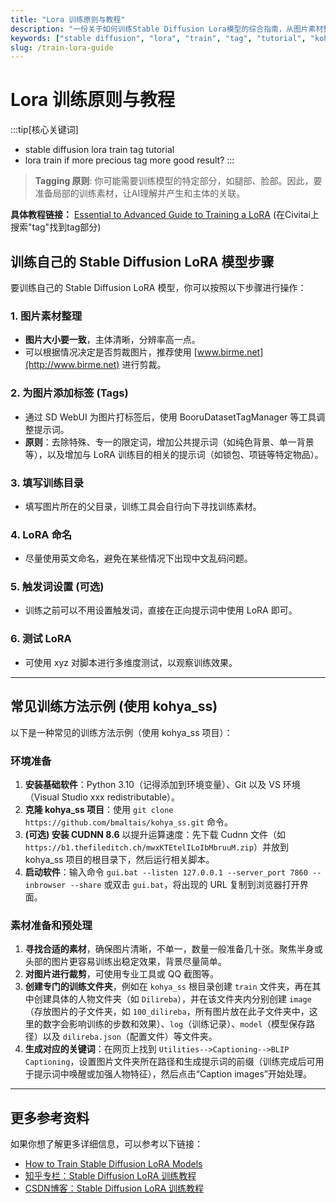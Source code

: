 ```yaml
---
title: "Lora 训练原则与教程"
description: "一份关于如何训练Stable Diffusion Lora模型的综合指南，从图片素材整理到具体训练步骤，帮助你快速上手。"
keywords: ["stable diffusion", "lora", "train", "tag", "tutorial", "kohya_ss"]
slug: /train-lora-guide
---
```


# Lora 训练原则与教程

:::tip[核心关键词]
- stable diffusion lora train tag tutorial
- lora train if more precious tag more good result?
:::

> **Tagging 原则**: 你可能需要训练模型的特定部分，如腿部、脸部。因此，要准备局部的训练素材，让AI理解并产生和主体的关联。

**具体教程链接：** [Essential to Advanced Guide to Training a LoRA](https://civitai.com/articles/3105/essential-to-advanced-guide-to-training-a-lora) (在Civitai上搜索"tag"找到tag部分)

## 训练自己的 Stable Diffusion LoRA 模型步骤

要训练自己的 Stable Diffusion LoRA 模型，你可以按照以下步骤进行操作：

### 1. 图片素材整理
- **图片大小要一致**，主体清晰，分辨率高一点。
- 可以根据情况决定是否剪裁图片，推荐使用 [www.birme.net](http://www.birme.net) 进行剪裁。

### 2. 为图片添加标签 (Tags)
- 通过 SD WebUI 为图片打标签后，使用 BooruDatasetTagManager 等工具调整提示词。
- **原则**：去除特殊、专一的限定词，增加公共提示词（如纯色背景、单一背景等），以及增加与 LoRA 训练目的相关的提示词（如锁包、项链等特定物品）。

### 3. 填写训练目录
- 填写图片所在的父目录，训练工具会自行向下寻找训练素材。

### 4. LoRA 命名
- 尽量使用英文命名，避免在某些情况下出现中文乱码问题。

### 5. 触发词设置 (可选)
- 训练之前可以不用设置触发词，直接在正向提示词中使用 LoRA 即可。

### 6. 测试 LoRA
- 可使用 xyz 对脚本进行多维度测试，以观察训练效果。

---

## 常见训练方法示例 (使用 kohya_ss)

以下是一种常见的训练方法示例（使用 kohya_ss 项目）：

### 环境准备

1.  **安装基础软件**：Python 3.10（记得添加到环境变量）、Git 以及 VS 环境（Visual Studio xxx redistributable）。
2.  **克隆 kohya_ss 项目**：使用 `git clone https://github.com/bmaltais/kohya_ss.git` 命令。
3.  **(可选) 安装 CUDNN 8.6** 以提升运算速度：先下载 Cudnn 文件（如 `https://b1.thefileditch.ch/mwxKTEtelILoIbMbruuM.zip`）并放到 kohya_ss 项目的根目录下，然后运行相关脚本。
4.  **启动软件**：输入命令 `gui.bat --listen 127.0.0.1 --server_port 7860 --inbrowser --share` 或双击 `gui.bat`，将出现的 URL 复制到浏览器打开界面。

### 素材准备和预处理

1.  **寻找合适的素材**，确保图片清晰，不单一，数量一般准备几十张。聚焦半身或头部的图片更容易训练出稳定效果，背景尽量简单。
2.  **对图片进行裁剪**，可使用专业工具或 QQ 截图等。
3.  **创建专门的训练文件夹**，例如在 `kohya_ss` 根目录创建 `train` 文件夹，再在其中创建具体的人物文件夹（如 `Dilireba`），并在该文件夹内分别创建 `image`（存放图片的子文件夹，如 `100_dilireba`，所有图片放在此子文件夹中，这里的数字会影响训练的步数和效果）、`log`（训练记录）、`model`（模型保存路径）以及 `dilireba.json`（配置文件）等文件夹。
4.  **生成对应的关键词**：在网页上找到 `Utilities-->Captioning-->BLIP Captioning`，设置图片文件夹所在路径和生成提示词的前缀（训练完成后可用于提示词中唤醒或加强人物特征），然后点击“Caption images”开始处理。

---

## 更多参考资料

如果你想了解更多详细信息，可以参考以下链接：

- [How to Train Stable Diffusion LoRA Models](https://techtactician.com/how-to-train-stable-diffusion-lora-models/)
- [知乎专栏：Stable Diffusion LoRA 训练教程](https://zhuanlan.zhihu.com/p/630368440)
- [CSDN博客：Stable Diffusion LoRA 训练教程](https://blog.csdn.net/m0_59162248/article/details/138954915)
